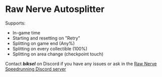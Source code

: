 # Raw Nerve Autosplitter
Supports: 
- In-game time
- Starting and resetting on "Retry"
- Splitting on game end (Any%)
- Splitting on every collectible (100%)
- Splitting on area change (checkpoint touch)

Contact ***biksel*** on Discord if you have any issues or ask in the [Raw Nerve Speedrunning Discord server](https://discord.gg/xWFyWdSKDQ)
